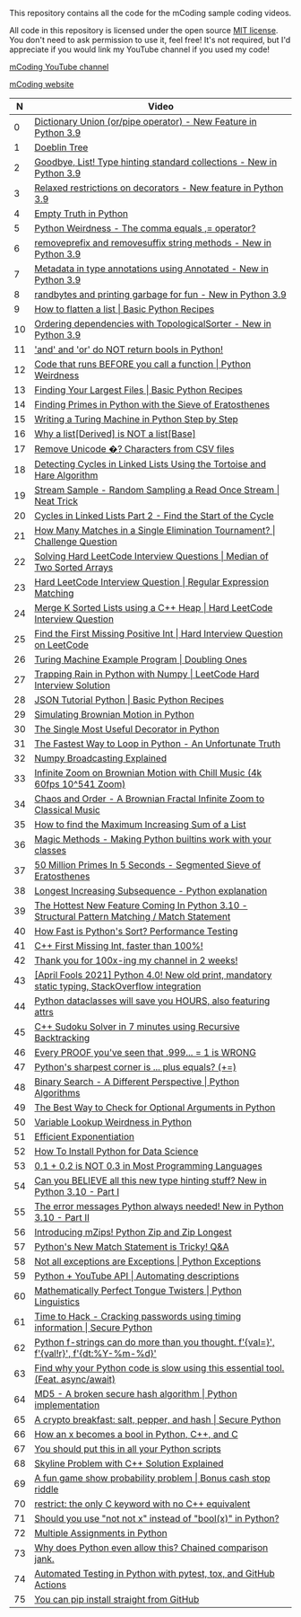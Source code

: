 This repository contains all the code for the mCoding sample coding videos.

All code in this repository is licensed under the open source [MIT license](https://choosealicense.com/licenses/mit/).
You don't need to ask permission to use it, feel free!
It's not required, but I'd appreciate if you would link my YouTube channel if you used my code!

[mCoding YouTube channel](https://www.youtube.com/mCodingWithJamesMurphy)

[mCoding website](https://mcoding.io)


| N | Video | 
| --- | --- |
| 0 | [Dictionary Union \(or/pipe operator\) - New Feature in Python 3.9](https://youtu.be/pG2Y1PQisAM) |
| 1 | [Doeblin Tree](https://youtu.be/2gqoySrawps) |
| 2 | [Goodbye, List! Type hinting standard collections - New in Python 3.9](https://youtu.be/SMXsIX3PZ5w) |
| 3 | [Relaxed restrictions on decorators - New feature in Python 3.9](https://youtu.be/1UPTwMY5OvI) |
| 4 | [Empty Truth in Python](https://youtu.be/1u__PF6C1is) |
| 5 | [Python Weirdness - The comma equals ,= operator?](https://youtu.be/KeIMUw22SZ8) |
| 6 | [removeprefix and removesuffix string methods - New in Python 3.9](https://youtu.be/juQ6HX4taLo) |
| 7 | [Metadata in type annotations using Annotated - New in Python 3.9](https://youtu.be/5ynaSMp0E5I) |
| 8 | [randbytes and printing garbage for fun - New in Python 3.9](https://youtu.be/csXGhzPCEuw) |
| 9 | [How to flatten a list \| Basic Python Recipes](https://youtu.be/sj749JOcM2k) |
| 10 | [Ordering dependencies with TopologicalSorter - New in Python 3.9](https://youtu.be/_O9q3H6mocg) |
| 11 | ['and' and 'or' do NOT return bools in Python!](https://youtu.be/qeiYVLRFIFs) |
| 12 | [Code that runs BEFORE you call a function \| Python Weirdness](https://youtu.be/-Kg1OhRgYgM) |
| 13 | [Finding Your Largest Files \| Basic Python Recipes](https://youtu.be/j0CZeANDYPU) |
| 14 | [Finding Primes in Python with the Sieve of Eratosthenes](https://youtu.be/JA_YrFwE1hc) |
| 15 | [Writing a Turing Machine in Python Step by Step](https://youtu.be/oCkLiHYQ_t4) |
| 16 | [Why a list\[Derived\] is NOT a list\[Base\]](https://youtu.be/58UKN11DBck) |
| 17 | [Remove Unicode     �? Characters from CSV files](https://youtu.be/M3dEd08Y6CU) |
| 18 | [Detecting Cycles in Linked Lists Using the Tortoise and Hare Algorithm](https://youtu.be/7B-ZpOrMtfs) |
| 19 | [Stream Sample - Random Sampling a Read Once Stream \| Neat Trick](https://youtu.be/Ovi3jYkCUlM) |
| 20 | [Cycles in Linked Lists Part 2 - Find the Start of the Cycle](https://youtu.be/G4_-xIeatyY) |
| 21 | [How Many Matches in a Single Elimination Tournament? \| Challenge Question](https://youtu.be/A8xiZhrAtL4) |
| 22 | [Solving Hard LeetCode Interview Questions \| Median of Two Sorted Arrays](https://youtu.be/Hp-2H1angdw) |
| 23 | [Hard LeetCode Interview Question \| Regular Expression Matching](https://youtu.be/OreCsv-XmGw) |
| 24 | [Merge K Sorted Lists using a C++ Heap \| Hard LeetCode Interview Question](https://youtu.be/UQYEEXJDE58) |
| 25 | [Find the First Missing Positive Int \| Hard Interview Question on LeetCode](https://youtu.be/P9OSkJOVf6U) |
| 26 | [Turing Machine Example Program \| Doubling Ones](https://youtu.be/dtVRaY_dLbk) |
| 27 | [Trapping Rain in Python with Numpy \|  LeetCode Hard Interview Solution](https://youtu.be/Pno-aw0L-Fw) |
| 28 | [JSON Tutorial Python \| Basic Python Recipes](https://youtu.be/Q1uKHJXeB_Y) |
| 29 | [Simulating Brownian Motion in Python](https://youtu.be/hqSnruUe3tA) |
| 30 | [The Single Most Useful Decorator in Python](https://youtu.be/DnKxKFXB4NQ) |
| 31 | [The Fastest Way to Loop in Python - An Unfortunate Truth](https://youtu.be/Qgevy75co8c) |
| 32 | [Numpy Broadcasting Explained](https://youtu.be/oG1t3qlzq14) |
| 33 | [Infinite Zoom on Brownian Motion with Chill Music \(4k 60fps 10^541 Zoom\)](https://youtu.be/pJlmtdF0Ses) |
| 34 | [Chaos and Order - A Brownian Fractal Infinite Zoom to Classical Music](https://youtu.be/UT7AG2OoYZo) |
| 35 | [How to find the Maximum Increasing Sum of a List](https://youtu.be/oODCGOSxd8Y) |
| 36 | [Magic Methods - Making Python builtins work with your classes](https://youtu.be/Zl-Vb1OIhCk) |
| 37 | [50 Million Primes In 5 Seconds - Segmented Sieve of Eratosthenes](https://youtu.be/xwM8PGBYazM) |
| 38 | [Longest Increasing Subsequence - Python explanation](https://youtu.be/NIiYzjCNadI) |
| 39 | [The Hottest New Feature Coming In Python 3.10 - Structural Pattern Matching / Match Statement](https://youtu.be/-79HGfWmH_w) |
| 40 | [How Fast is Python's Sort? Performance Testing](https://youtu.be/ybh0GttfM8o) |
| 41 | [C++ First Missing Int, faster than 100%!](https://youtu.be/hnV0IhnEqH4) |
| 42 | [Thank you for 100x-ing my channel in 2 weeks!](https://youtu.be/YudbmflmnuA) |
| 43 | [\[April Fools 2021\] Python 4.0! New old print, mandatory static typing, StackOverflow integration](https://youtu.be/lC6JtoSN-KQ) |
| 44 | [Python dataclasses will save you HOURS, also featuring attrs](https://youtu.be/vBH6GRJ1REM) |
| 45 | [C++ Sudoku Solver in 7 minutes using Recursive Backtracking](https://youtu.be/VPVtlODPdPY) |
| 46 | [Every PROOF you've seen that .999... = 1 is WRONG](https://youtu.be/jMTD1Y3LHcE) |
| 47 | [Python's sharpest corner is ... plus equals? \(+=\)](https://youtu.be/cGveIvwwSq4) |
| 48 | [Binary Search - A Different Perspective \| Python Algorithms](https://youtu.be/tgVSkMA8joQ) |
| 49 | [The Best Way to Check for Optional Arguments in Python](https://youtu.be/2iw8VKsS6-Y) |
| 50 | [Variable Lookup Weirdness in Python](https://youtu.be/9v8eu4MOet8) |
| 51 | [Efficient Exponentiation](https://youtu.be/BfNlzdFa_a4) |
| 52 | [How To Install Python for Data Science](https://youtu.be/E4S0SRjRrmI) |
| 53 | [0.1 + 0.2 is NOT 0.3 in Most Programming Languages](https://youtu.be/Js99ciGwho0) |
| 54 | [Can you BELIEVE all this new type hinting stuff? New in Python 3.10 - Part I](https://youtu.be/mvJuxowIwIc) |
| 55 | [The error messages Python always needed! New in Python 3.10 - Part II](https://youtu.be/S9C1C6WXq7A) |
| 56 | [Introducing mZips! Python Zip and Zip Longest](https://youtu.be/HtvOsPY17qc) |
| 57 | [Python's New Match Statement is Tricky! Q&A](https://youtu.be/-gf4z3g71Mg) |
| 58 | [Not all exceptions are Exceptions \| Python Exceptions](https://youtu.be/zrVfY9SuO64) |
| 59 | [Python + YouTube API \| Automating descriptions](https://youtu.be/0F9sdRtbwkE) |
| 60 | [Mathematically Perfect Tongue Twisters \| Python Linguistics](https://youtu.be/VEfPpiBHNY0) |
| 61 | [Time to Hack - Cracking passwords using timing information \| Secure Python](https://youtu.be/XThL0LP3RjY) |
| 62 | [Python f-strings can do more than you thought. f'{val=}', f'{val!r}', f'{dt:%Y-%m-%d}'](https://youtu.be/BxUxX1Ku1EQ) |
| 63 | [Find why your Python code is slow using this essential tool. \(Feat. async/await\)](https://youtu.be/m_a0fN48Alw) |
| 64 | [MD5 - A broken secure hash algorithm \| Python implementation](https://youtu.be/HWpaz5XsECc) |
| 65 | [A crypto breakfast: salt, pepper, and hash \| Secure Python](https://youtu.be/FvstbO787Qo) |
| 66 | [How an x becomes a bool in Python, C++, and C](https://youtu.be/fpN2ieYxXO0) |
| 67 | [You should put this in all your Python scripts](https://youtu.be/g_wlZ9IhbTs) |
| 68 | [Skyline Problem with C++ Solution Explained](https://youtu.be/XhzHXj7wrwo) |
| 69 | [A fun game show probability problem \| Bonus cash stop riddle](https://youtu.be/WWAoh3XfWzA) |
| 70 | [restrict: the only C keyword with no C++ equivalent](https://youtu.be/TBGu3NNpF1Q) |
| 71 | [Should you use "not not x" instead of "bool(x)" in Python?](https://youtu.be/9gEX7jesV34) |
| 72 | [Multiple Assignments in Python](https://youtu.be/ZjoZKXel618) |
| 73 | [Why does Python even allow this? Chained comparison jank.](https://youtu.be/M3GAJ1AIIlA) |
| 74 | [Automated Testing in Python with pytest, tox, and GitHub Actions](https://youtu.be/DhUpxWjOhME) |
| 75 | [You can pip install straight from GitHub](https://youtu.be/r-wwMk5faXo) |